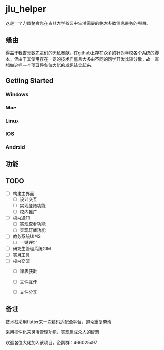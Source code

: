 # jlu_helper

这是一个力图整合您在吉林大学校园中生活需要的绝大多数信息服务的项目。

## 缘由

得益于我吉无数先辈们的无私奉献，在github上存在众多的针对学校各个系统的脚本，但由于其使用存在一定的技术门槛且大多由不同的同学开发比较分散，故一直想做这样一个项目将各位大佬的成果结合起来。

## Getting Started

### Windows

### Mac

### Linux

### IOS

### Android

## 功能

## TODO

- [ ] 构建主界面
  - [ ] 设计交互
  - [ ] 实现登陆功能
  - [ ] 校内推广
- [ ] 校内通知
  - [ ] 实现查看功能
  - [ ] 实现订阅功能
- [ ] 教务系统UIMS
  - [ ] 一键评价
- [ ] 研究生管理系统GIM
- [ ] 实用工具
- [ ] 校内交流
  - [ ] 课表获取
  - [ ] 文件互传
  - [ ] 文件分享


## 备注

技术栈采用flutter来一次编码适配全平台，避免重复劳动

采用插件化来灵活管理功能，实现集成众人的智慧

欢迎各位大佬加入该项目，企鹅群：466025497